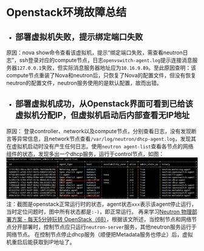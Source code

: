 Openstack环境故障总结
=====

- ## 部署虚拟机失败，提示绑定端口失败
原因：nova show命令查看该虚拟机，提示“绑定端口失败，需查看neutron日志”，ssh登录对应的compute节点，日志`openvswitch-agent.log`提示连接消息服务器`127.0.0.1`失败，但实际消息服务器地址应为`10.16.9.89`。至此原因查明：该compute节点重装了Nova和neutron后，只恢复了Nova的配置文件，但没有恢复neutron的配置文件，neutron服务使用的是默认配置，故而出错。


- ## 部署虚拟机成功，从Openstack界面可看到已给该虚拟机分配IP，但虚拟机启动后内部查看无IP地址
原因： 登录controller、network以及compute节点，分别查看日志，没有发现断言等异常信息，且network节点查看`/var/log/neutron/dhcp-agent.log`，发现其在虚拟机启动时没有产生任何日志。使用`neutron agent-list`查看各节点的网络组件的状态，发现多出一个dhcp服务，运行于control节点，如图：![](./pics/neutron-agent-list.PNG)注：截图是openstack正常运行时的状态，agent状态`xxx`表示该agent停止运行，当时定位问题时，图中所有状态都是`:-)`，即正常运行。
再来学习[Neutron 物理部署方案 - 每天5分钟玩转 OpenStack（68）](http://www.cnblogs.com/CloudMan6/p/5730297.html)，根据该文所述，当控制节点和网络节点分开部署时，控制节点应只运行`neutron-server`服务，其他neutron服务运行于网络节点。
在控制节点停止dhcp服务（顺便把Metadata服务也停止）后，虚拟机重启后能获取到IP地址了。